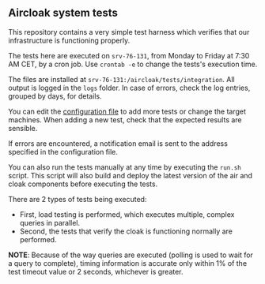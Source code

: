 ## Aircloak system tests

This repository contains a very simple test harness which verifies that our infrastructure is functioning properly.

The tests here are executed on `srv-76-131`, from Monday to Friday at 7:30 AM CET, by a cron job.
Use `crontab -e` to change the tests's execution time.

The files are installed at `srv-76-131:/aircloak/tests/integration`. All output is logged in the `logs` folder.
In case of errors, check the log entries, grouped by days, for details.

You can edit the [configuration file](config.json) to add more tests or change the target machines.
When adding a new test, check that the expected results are sensible.

If errors are encountered, a notification email is sent to the address specified in the configuration file.

You can also run the tests manually at any time by executing the `run.sh` script.
This script will also build and deploy the latest version of the air and cloak components before executing the tests.

There are 2 types of tests being executed:
  - First, load testing is performed, which executes multiple, complex queries in parallel.
  - Second, the tests that verify the cloak is functioning normally are performed.

__NOTE__: Because of the way queries are executed (polling is used to wait for a query to complete),
timing information is accurate only within 1% of the test timeout value or 2 seconds, whichever is greater.
